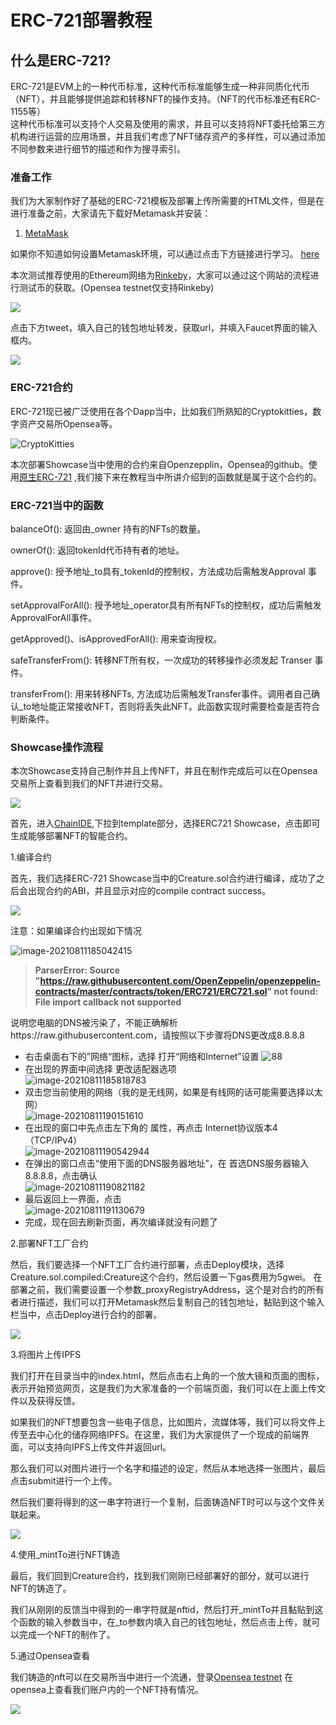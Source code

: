 # ERC-721部署教程

## 什么是ERC-721?

ERC-721是EVM上的一种代币标准，这种代币标准能够生成一种非同质化代币（NFT），并且能够提供追踪和转移NFT的操作支持。（NFT的代币标准还有ERC-1155等）  
这种代币标准可以支持个人交易及使用的需求，并且可以支持将NFT委托给第三方机构进行运营的应用场景，并且我们考虑了NFT储存资产的多样性，可以通过添加不同参数来进行细节的描述和作为搜寻索引。

### 准备工作
我们为大家制作好了基础的ERC-721模板及部署上传所需要的HTML文件，但是在进行准备之前，大家请先下载好Metamask并安装：
1. [MetaMask](https://metamask.io/)

如果你不知道如何设置Metamask环境，可以通过点击下方链接进行学习。
 [here](https://chainide.gitbook.io/chainide-chinese/huan-jing-pei-zhi)

本次测试推荐使用的Ethereum网络为[Rinkeby](https://www.rinkeby.io/#faucet)，大家可以通过这个网站的流程进行测试币的获取。(Opensea testnet仅支持Rinkeby)

![](https://whitematrix-public-cn-north-1.s3.cn-north-1.amazonaws.com.cn/ERC721+Showcase/01.png)

点击下方tweet，填入自己的钱包地址转发，获取url，并填入Faucet界面的输入框内。

![](https://whitematrix-public-cn-north-1.s3.cn-north-1.amazonaws.com.cn/ERC721+Showcase/0.png)



### ERC-721合约
ERC-721现已被广泛使用在各个Dapp当中，比如我们所熟知的Cryptokitties，数字资产交易所Opensea等。

![CryptoKitties](https://whitematrix-public-cn-north-1.s3.cn-north-1.amazonaws.com.cn/ERC721+Showcase/1.png)

本次部署Showcase当中使用的合约来自Openzepplin，Opensea的github。使用[原生ERC-721](https://raw.githubusercontent.com/OpenZeppelin/openzeppelin-contracts/master/contracts/token/ERC721/ERC721.sol)
,我们接下来在教程当中所讲介绍到的函数就是属于这个合约的。

### ERC-721当中的函数

balanceOf(): 返回由_owner 持有的NFTs的数量。

ownerOf(): 返回tokenId代币持有者的地址。

approve(): 授予地址_to具有_tokenId的控制权，方法成功后需触发Approval 事件。

setApprovalForAll(): 授予地址_operator具有所有NFTs的控制权，成功后需触发ApprovalForAll事件。

getApproved()、isApprovedForAll(): 用来查询授权。

safeTransferFrom(): 转移NFT所有权，一次成功的转移操作必须发起 Transer 事件。

transferFrom(): 用来转移NFTs, 方法成功后需触发Transfer事件。调用者自己确认_to地址能正常接收NFT，否则将丢失此NFT。此函数实现时需要检查是否符合判断条件。

### Showcase操作流程

本次Showcase支持自己制作并且上传NFT，并且在制作完成后可以在Opensea交易所上查看到我们的NFT并进行交易。

![](https://whitematrix-public-cn-north-1.s3.cn-north-1.amazonaws.com.cn/ERC721+Showcase/2.png)

首先，进入[ChainIDE](https://eth.chainide.com),下拉到template部分，选择ERC721 Showcase，点击即可生成能够部署NFT的智能合约。

1.编译合约

首先，我们选择ERC-721 Showcase当中的Creature.sol合约进行编译，成功了之后会出现合约的ABI，并且显示对应的compile contract success。

![](https://whitematrix-public-cn-north-1.s3.cn-north-1.amazonaws.com.cn/ERC721+Showcase/3.png)

注意：如果编译合约出现如下情况

![image-20210811185042415](https://chainide-forum-img.s3.ap-northeast-1.amazonaws.com/Templates+img/image-20210811185042415.png)

> **ParserError: Source "https://raw.githubusercontent.com/OpenZeppelin/openzeppelin-contracts/master/contracts/token/ERC721/ERC721.sol" not found: File import callback not supported**

说明您电脑的DNS被污染了，不能正确解析https://raw.githubusercontent.com，请按照以下步骤将DNS更改成8.8.8.8

* 右击桌面右下的”网络“图标，选择 打开“网络和Internet”设置
![88](https://chainide-forum-img.s3.ap-northeast-1.amazonaws.com/Templates+img/0812_88.jpg)
* 在出现的界面中间选择 更改适配器选项  
![image-20210811185818783](https://chainide-forum-img.s3.ap-northeast-1.amazonaws.com/Templates+img/image-20210811185818783.png)
* 双击您当前使用的网络（我的是无线网，如果是有线网的话可能需要选择以太网）  
![image-20210811190151610](https://chainide-forum-img.s3.ap-northeast-1.amazonaws.com/Templates+img/image-20210811190151610.png)
* 在出现的窗口中先点击左下角的 属性，再点击 Internet协议版本4（TCP/IPv4）  
![image-20210811190542944](https://chainide-forum-img.s3.ap-northeast-1.amazonaws.com/Templates+img/image-20210811190542944.png)
* 在弹出的窗口点击“使用下面的DNS服务器地址”，在 首选DNS服务器输入 8.8.8.8，点击确认  
![image-20210811190821182](https://chainide-forum-img.s3.ap-northeast-1.amazonaws.com/Templates+img/image-20210811190821182.png)
* 最后返回上一界面，点击   
![image-20210811191130679](https://chainide-forum-img.s3.ap-northeast-1.amazonaws.com/Templates+img/image-20210811191130679.png)
* 完成，现在回去刷新页面，再次编译就没有问题了  

2.部署NFT工厂合约  

然后，我们要选择一个NFT工厂合约进行部署，点击Deploy模块，选择Creature.sol.compiled:Creature这个合约，然后设置一下gas费用为5gwei。
在部署之前，我们需要设置一个参数_proxyRegistryAddress，这个是对合约的所有者进行描述，我们可以打开Metamask然后复制自己的钱包地址，黏贴到这个输入栏当中，点击Deploy进行合约的部署。

![](https://whitematrix-public-cn-north-1.s3.cn-north-1.amazonaws.com.cn/ERC721+Showcase/4.png)

3.将图片上传IPFS  

我们打开在目录当中的index.html，然后点击右上角的一个放大镜和页面的图标，表示开始预览网页，这是我们为大家准备的一个前端页面，我们可以在上面上传文件以及获得反馈。

如果我们的NFT想要包含一些电子信息，比如图片，流媒体等，我们可以将文件上传至去中心化的储存网络IPFS。在这里，我们为大家提供了一个现成的前端界面，可以支持向IPFS上传文件并返回url。

那么我们可以对图片进行一个名字和描述的设定，然后从本地选择一张图片，最后点击submit进行一个上传。

然后我们要将得到的这一串字符进行一个复制，后面铸造NFT时可以与这个文件关联起来。

![](https://whitematrix-public-cn-north-1.s3.cn-north-1.amazonaws.com.cn/ERC721+Showcase/5.png)

4.使用_mintTo进行NFT铸造

最后，我们回到Creature合约，找到我们刚刚已经部署好的部分，就可以进行NFT的铸造了。

我们从刚刚的反馈当中得到的一串字符就是nftid，然后打开_mintTo并且黏贴到这个函数的输入参数当中，在_to参数内填入自己的钱包地址，然后点击上传，就可以完成一个NFT的制作了。

5.通过Opensea查看

我们铸造的nft可以在交易所当中进行一个流通，登录[Opensea testnet](https://testnets.opensea.io/collections)
在opensea上查看我们账户内的一个NFT持有情况。

![](https://whitematrix-public-cn-north-1.s3.cn-north-1.amazonaws.com.cn/ERC721+Showcase/6.png)

